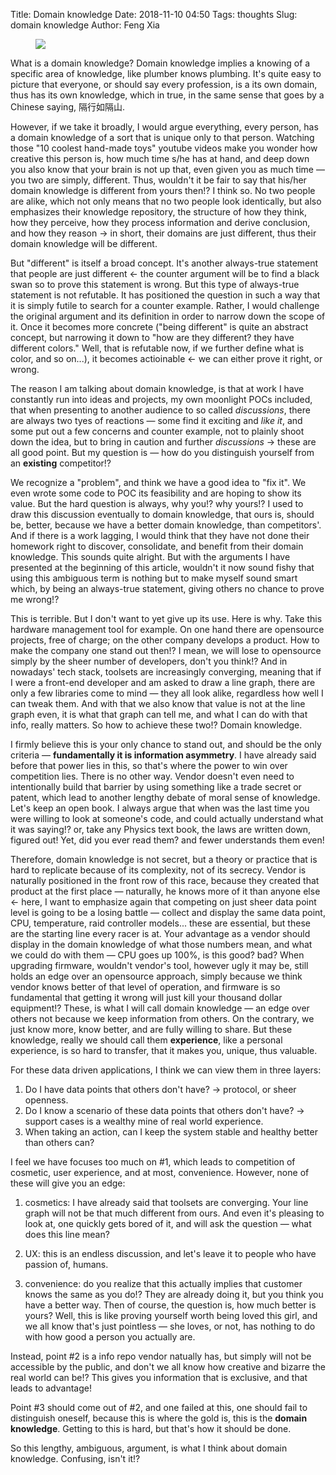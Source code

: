 Title: Domain knowledge
Date: 2018-11-10 04:50
Tags: thoughts
Slug: domain knowledge
Author: Feng Xia

<figure class="col l6 m6 s12">
  <img src="{{SITEURL}}/images/world%20domination.jpg"/>
</figure>


What is a domain knowledge? Domain knowledge implies a knowing of a
specific area of knowledge, like plumber knows plumbing. It's quite
easy to picture that everyone, or should say every profession, is a
its own domain, thus has its own knowledge, which in true, in the same
sense that goes by a Chinese saying, 隔行如隔山. 

However, if we take it broadly, I would argue everything, every
person, has a domain knowledge of a sort that is unique only to that
person. Watching those "10 coolest hand-made toys" youtube videos make
you wonder how creative this person is, how much time s/he has at
hand, and deep down you also know that your brain is not up that, even
given you as much time &mdash; you two are simply, different. Thus,
wouldn't it be fair to say that his/her domain knowledge is different
from yours then!? I think so. No two people are alike, which not only
means that no two people look identically, but also emphasizes their
knowledge repository, the structure of how they think, how they
perceive, how they process information and derive conclusion, and how
they reason &rarr; in short, their domains are just different, thus
their domain knowledge will be different.

But "different" is itself a broad concept. It's another always-true
statement that people are just different &larr; the counter argument
will be to find a black swan so to prove this statement is wrong. But
this type of always-true statement is not refutable. It has positioned
the question in such a way that it is simply futile to search for a
counter example. Rather, I would challenge the original argument and
its definition  in order to narrow down the scope of it. Once it
becomes more concrete ("being different" is quite an abstract concept,
but narrowing it down to "how are they different? they have different
colors." Well, that is refutable now, if we further define what is
color, and so on...), it becomes actioinable &larr; we can either
prove it right, or wrong.

The reason I am talking about domain knowledge, is that at work I have
constantly run into ideas and projects, my own moonlight POCs
included, that when presenting to another audience to so called
_discussions_, there are always two tyes of reactions &mdash; some
find it exciting and _like it_, and some put out a few concerns and
counter example, not to plainly shoot down the idea, but to bring in
caution and further _discussions_ &rarr; these are all good point. But
my question is &mdash; how do you distinguish yourself from an
**existing** competitor!?

We recognize a "problem", and think we have a good idea to "fix
it". We even wrote some code to POC its feasibility and are hoping to
show its value. But the hard question is always, why you!? why yours!?
I used to draw this discussion eventually to domain knowledge, that
ours is, should be, better, because we have a better domain knowledge,
than competitors'. And if there is a work lagging, I would think that
they have not done their homework right to discover, consolidate, and
benefit from their domain knowledge. This sounds quite alright. But
with the arguments I have presented at the beginning of this article,
wouldn't it now sound fishy that using this ambiguous term is nothing
but to make myself sound smart which, by being an always-true
statement, giving others no chance to prove me wrong!? 

This is terrible. But I don't want to yet give up its use. Here is
why. Take this hardware management tool for example. On one hand there
are opensource projects, free of charge; on the other company develops
a product. How to make the company one stand out then!? I mean, we
will lose to opensource simply by the sheer number of
developers, don't you think!? And in nowadays' tech stack, toolsets
are increasingly converging, meaning that if I were a front-end
developer and am asked to draw a line graph, there are only a few
libraries come to mind &mdash; they all look alike, regardless how
well I can tweak them. And with that we also know that value is not at
the line graph even, it is what that graph can tell me, and what I can
do with that info, really matters. So how to achieve these two!?
Domain knowledge.

I firmly believe this is your only chance to stand out, and should be
the only criteria &mdash; **fundamentally it is information
asymmetry**. I have already said before that power lies in this, so
that's where the power to win over competition lies. There is no other
way. Vendor doesn't even need to intentionally build that barrier by
using something like a trade secret or patent, which lead to another
lengthy debate of moral sense of knowledge. Let's keep an open book. I
always argue that when was the last time you were willing to look at
someone's code, and could actually understand what it was saying!? or,
take any Physics text book, the laws are written down, figured out!
Yet, did you ever read them? and fewer understands them even! 

Therefore, domain knowledge is not secret, but a theory or practice
that is hard to replicate because of its complexity, not of its
secrecy. Vendor is naturally positioned in the front row of this race,
because they created that product at the first place &mdash;
naturally, he knows more of it than anyone else &larr; here, I want to
emphasize again that competing on just sheer data point level is going
to be a losing battle &mdash; collect and display the same data point,
CPU, temperature, raid controller models... these are essential, but
these are the starting line every racer is at. Your advantage as a
vendor should display in the domain knowledge of what those numbers
mean, and what we could do with them &mdash; CPU goes up 100%, is this
good? bad? When upgrading firmware, wouldn't vendor's tool, however
ugly it may be, still holds an edge over an opensource approach,
simply because we think vendor knows better of that level of
operation, and firmware is so fundamental that getting it wrong will
just kill your thousand dollar equipment!? These, is what I will call
domain knowledge &mdash; an edge over others not because we keep
information from others. On the contrary, we just know more, know
better, and are fully willing to share. But these knowledge, really we
should call them **experience**, like a personal experience, is so
hard to transfer, that it makes you, unique, thus valuable.

For these data driven applications, I think we can view them in three
layers:

1. Do I have data points that others don't have? &rarr; protocol, or
   sheer openness.
2. Do I know a scenario of these data points that others don't have?
   &rarr; support cases is a wealthy mine of real world experience. 
3. When taking an action, can I keep the system stable and healthy
   better than others can?
   
I feel we have focuses too much on #1, which leads to competition of
cosmetic, user experience, and at most, convenience. However, none of
these will give you an edge:

1. cosmetics: I have already said that toolsets are converging. Your
   line graph will not be that much different from ours. And even it's
   pleasing to look at, one quickly gets bored of it, and will ask the
   question &mdash; what does this line mean?
   
2. UX: this is an endless discussion, and let's leave it to people who
   have passion of, humans.
   
3. convenience: do you realize that this actually implies that
   customer knows the same as you do!?  They are already doing it, but
   you think you have a better way. Then of course, the question is,
   how much better is yours? Well, this is like proving yourself worth
   being loved this girl, and we all know that's just pointless
   &mdash; she loves, or not, has nothing to do with how good a person
   you actually are.
   
Instead, point #2 is a info repo vendor natually has, but simply will
not be accessible by the public, and don't we all know how creative
and bizarre the real world can be!? This gives you information that is
exclusive, and that leads to advantage!

Point #3 should come out of #2, and one failed at this, one should
fail to distinguish oneself, because this is where the gold is, this
is the **domain knowledge**. Getting to this is hard, but that's how
it should be done.

So this lengthy, ambiguous, argument, is what I think about domain
knowledge.  Confusing, isn't it!?
